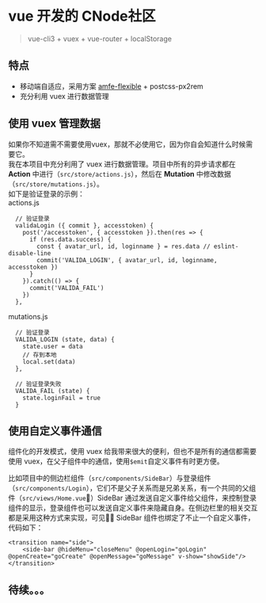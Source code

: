 # vue 开发的 CNode社区
> vue-cli3 + vuex + vue-router + localStorage

## 特点
- 移动端自适应，采用方案 [amfe-flexible](https://github.com/amfe/lib-flexible) + postcss-px2rem
- 充分利用 vuex 进行数据管理

## 使用 vuex 管理数据
如果你不知道需不需要使用vuex，那就不必使用它，因为你自会知道什么时候需要它。     
我在本项目中充分利用了 vuex 进行数据管理。项目中所有的异步请求都在 **Action** 中进行（`src/store/actions.js`），然后在 **Mutation** 中修改数据（`src/store/mutations.js`）。    
如下是验证登录的示例：    
actions.js
```
  // 验证登录
  validaLogin ({ commit }, accesstoken) {
    post('/accesstoken', { accesstoken }).then(res => {
      if (res.data.success) {
        const { avatar_url, id, loginname } = res.data // eslint-disable-line
        commit('VALIDA_LOGIN', { avatar_url, id, loginname, accesstoken })
      }
    }).catch(() => {
      commit('VALIDA_FAIL')
    })
  },
```

mutations.js
```
  // 验证登录
  VALIDA_LOGIN (state, data) {
    state.user = data
    // 存到本地
    local.set(data)
  },

  // 验证登录失败
  VALIDA_FAIL (state) {
    state.loginFail = true
  }

```


## 使用自定义事件通信
组件化的开发模式，使用 vuex 给我带来很大的便利，但也不是所有的通信都需要使用 vuex，在父子组件中的通信，使用`$emit`自定义事件有时更方便。

比如项目中的侧边栏组件（`src/components/SideBar`）与登录组件（`src/components/Login`），它们不是父子关系而是兄弟关系，有一个共同的父组件（`src/views/Home.vue`）SideBar 通过发送自定义事件给父组件，来控制登录组件的显示，登录组件也可以发送自定义事件来隐藏自身。在侧边栏里的相关交互都是采用这种方式来实现，可见 SideBar 组件也绑定了不止一个自定义事件，代码如下：
```
<transition name="side">
    <side-bar @hideMenu="closeMenu" @openLogin="goLogin" @openCreate="goCreate" @openMessage="goMessage" v-show="showSide"/>
</transition>
```

## 待续。。。